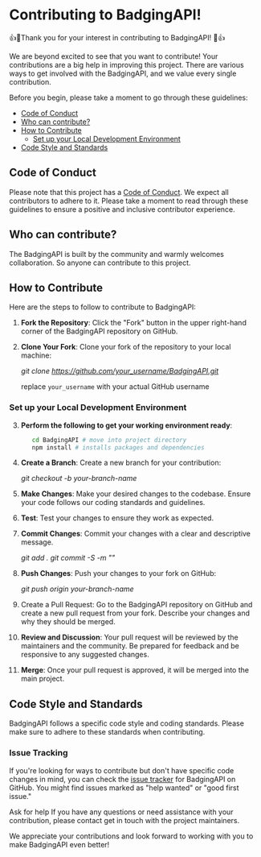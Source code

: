 # Contributing to BadgingAPI!

👍🎉Thank you for your interest in contributing to BadgingAPI!  🎉👍

We are beyond excited to see that you want to contribute! 
Your contributions are a big help in improving this project. There are various ways to get involved with the BadgingAPI, and we value every single contribution.

Before you begin, please take a moment to go through these guidelines:
- [Code of Conduct](#code-of-conduct)
- [Who can contribute?](#who-can-contribute?)
- [How to Contribute](#how-to-contribute)
  - [Set up your Local Development Environment](#set-up-your-local-development-environment)
- [Code Style and Standards](#code-style-and-standards)

## Code of Conduct

Please note that this project has a [Code of Conduct](https://github.com/chaoss/.github/blob/main/CODE_OF_CONDUCT.md). We expect all contributors to adhere to it. Please take a moment to read through these guidelines to ensure a positive and inclusive contributor experience.

## Who can contribute?
The BadgingAPI is built by the community and warmly welcomes collaboration. So anyone can contribute to this project.

## How to Contribute

Here are the steps to follow to contribute to BadgingAPI:

1. **Fork the Repository**: Click the "Fork" button in the upper right-hand corner of the BadgingAPI repository on GitHub.

2. **Clone Your Fork**: Clone your fork of the repository to your local machine:
  
   *git clone https://github.com/your_username/BadgingAPI.git*

   replace `your_username` with your actual GitHub username

### Set up your Local Development Environment

3. **Perform the following to get your working environment ready**: 

      ```bash
         cd BadgingAPI # move into project directory
         npm install # installs packages and dependencies
      ```

4. **Create a Branch**: Create a new branch for your contribution:

   *git checkout -b your-branch-name*

5. **Make Changes**: Make your desired changes to the codebase. Ensure your code follows our coding standards and guidelines.

6. **Test**: Test your changes to ensure they work as expected.

7. **Commit Changes**: Commit your changes with a clear and descriptive message.

   *git add .
    git commit -S -m "<Brief description of your changes>"*

8. **Push Changes**: Push your changes to your fork on GitHub:

   *git push origin your-branch-name*

9. Create a Pull Request: Go to the BadgingAPI repository on GitHub and create a new pull request from your fork. Describe your changes and why they should be merged.

10. **Review and Discussion**: Your pull request will be reviewed by the maintainers and the community. Be prepared for feedback and be responsive to any suggested changes.


11. **Merge**: Once your pull request is approved, it will be merged into the main project.


## Code Style and Standards
BadgingAPI follows a specific code style and coding standards. Please make sure to adhere to these standards when contributing.

### Issue Tracking
If you're looking for ways to contribute but don't have specific code changes in mind, you can check the [issue tracker](https://github.com/AllInOpenSource/BadgingAPI/issues) for BadgingAPI on GitHub. You might find issues marked as "help wanted" or "good first issue."

Ask for help
If you have any questions or need assistance with your contribution, please contact get in touch with the project maintainers.

We appreciate your contributions and look forward to working with you to make BadgingAPI even better!
